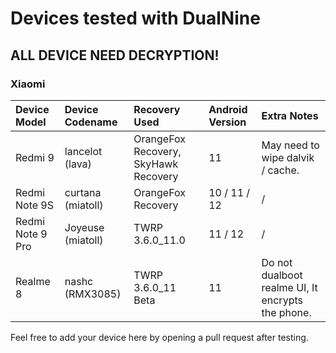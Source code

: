 # Devices tested with DualNine #

## ALL DEVICE NEED DECRYPTION! ##

### Xiaomi ###
| Device Model | Device Codename | Recovery Used | Android Version | Extra Notes |
| :------------------- | :------------------- | :------------------- | :------------------- | :------------------- | 
| Redmi 9 | lancelot (lava) | OrangeFox Recovery, SkyHawk Recovery | 11 | May need to wipe dalvik / cache. |
| Redmi Note 9S | curtana (miatoll) | OrangeFox Recovery | 10 / 11 / 12 | / |
| Redmi Note 9 Pro | Joyeuse (miatoll) | TWRP 3.6.0_11.0 | 11 / 12 | / |
| Realme 8 | nashc (RMX3085) | TWRP 3.6.0_11 Beta | 11 | Do not dualboot realme UI, It encrypts the phone. |


Feel free to add your device here by opening a pull request after testing.
